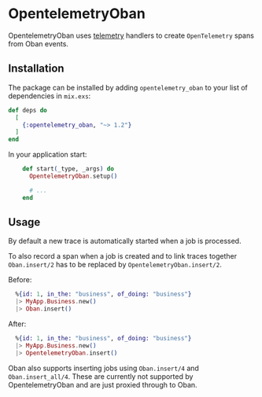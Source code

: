 # OpentelemetryOban

OpentelemetryOban uses [telemetry](https://hexdocs.pm/telemetry/) handlers to
create `OpenTelemetry` spans from Oban events.

## Installation

The package can be installed by adding `opentelemetry_oban` to your list of
dependencies in `mix.exs`:

```elixir
def deps do
  [
    {:opentelemetry_oban, "~> 1.2"}
  ]
end
```

In your application start:

```elixir
    def start(_type, _args) do
      OpentelemetryOban.setup()

      # ...
    end
```

## Usage

By default a new trace is automatically started when a job is processed.

To also record a span when a job is created and to link traces together
`Oban.insert/2` has to be replaced by `OpentelemetryOban.insert/2`.

Before:

```elixir
  %{id: 1, in_the: "business", of_doing: "business"}
  |> MyApp.Business.new()
  |> Oban.insert()
```

After:

```elixir
  %{id: 1, in_the: "business", of_doing: "business"}
  |> MyApp.Business.new()
  |> OpentelemetryOban.insert()
```

Oban also supports inserting jobs using `Oban.insert/4` and `Oban.insert_all/4`.
These are currently not supported by OpentelemetryOban and are just proxied through to Oban.
